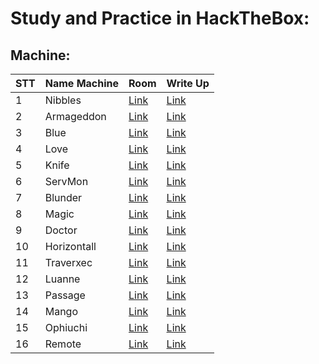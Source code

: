 # Study and Practice in HackTheBox:

## Machine:

| STT | Name Machine | Room | Write Up |
| --- | --- | --- | --- |
|1| Nibbles|[Link](https://www.hackthebox.com/machines/nibbles)|[Link](https://github.com/vanniichan/HackTheBox/blob/main/Nibbles/Wup.md)|
|2| Armageddon| [Link](https://app.hackthebox.com/machines/Armageddon)|[Link](https://github.com/vanniichan/HackTheBox/blob/main/Armageddon/WriteUp.md)|
|3| Blue | [Link](https://app.hackthebox.com/machines/51) | [Link](https://github.com/vanniichan/HackTheBox/blob/main/Blue/WriteUp.md)|
|4| Love | [Link](https://app.hackthebox.com/machines/Love) | [Link](https://github.com/vanniichan/HackTheBox/tree/main/Love) |
|5| Knife | [Link](https://app.hackthebox.com/machines/Knife) | [Link](https://github.com/vanniichan/HackTheBox/tree/main/Knife) |
|6| ServMon | [Link](https://app.hackthebox.com/machines/ServMon) | [Link](https://github.com/vanniichan/HackTheBox/tree/main/ServMon) |
|7| Blunder | [Link](https://app.hackthebox.com/machines/Blunder) | [Link](https://github.com/vanniichan/HackTheBox/tree/main/Blunder) |
|8| Magic | [Link](https://app.hackthebox.com/machines/241) | [Link](https://github.com/vanniichan/HackTheBox/tree/main/Magic) |
|9| Doctor | [Link](https://app.hackthebox.com/machines/Doctor) | [Link](https://github.com/vanniichan/HackTheBox/tree/main/Doctor) |
|10| Horizontall | [Link](https://app.hackthebox.com/machines/374) | [Link](https://github.com/vanniichan/HackTheBox/tree/main/Horizontall) |
|11| Traverxec | [Link](https://app.hackthebox.com/machines/Traverxec) | [Link](https://github.com/vanniichan/HackTheBox/blob/main/Traverxec/WriteUp.md) |
|12| Luanne | [Link](https://app.hackthebox.com/machines/302) | [Link](https://github.com/vanniichan/HackTheBox/blob/main/Luanne/WriteUp.md) |
|13| Passage | [Link](https://app.hackthebox.com/machines/Passage) | [Link](https://github.com/vanniichan/HackTheBox/blob/main/Passage/WriteUp.md) |
|14| Mango | [Link](https://app.hackthebox.com/machines/214) | [Link](https://github.com/vanniichan/HackTheBox/blob/main/Mango/WriteUp.md) |
|15| Ophiuchi | [Link](https://app.hackthebox.com/machines/315) | [Link](https://github.com/vanniichan/HackTheBox/blob/main/Ophiuchi/WriteUp.md) |
|16| Remote | [Link](https://app.hackthebox.com/machines/234) | [Link](https://github.com/vanniichan/HackTheBox/blob/main/Remote/WriteUp.md) |
